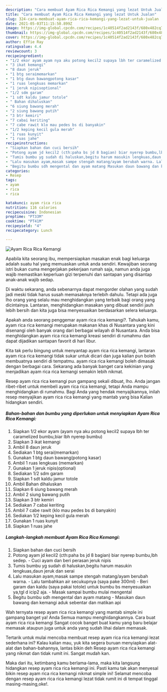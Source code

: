 ```yaml
---
description: "Cara membuat Ayam Rica Rica Kemangi yang lezat Untuk Jualan"
title: "Cara membuat Ayam Rica Rica Kemangi yang lezat Untuk Jualan"
slug: 324-cara-membuat-ayam-rica-rica-kemangi-yang-lezat-untuk-jualan
date: 2021-05-03T11:15:50.899Z
image: https://img-global.cpcdn.com/recipes/1c40514f2ad2143f/680x482cq70/ayam-rica-rica-kemangi-foto-resep-utama.jpg
thumbnail: https://img-global.cpcdn.com/recipes/1c40514f2ad2143f/680x482cq70/ayam-rica-rica-kemangi-foto-resep-utama.jpg
cover: https://img-global.cpcdn.com/recipes/1c40514f2ad2143f/680x482cq70/ayam-rica-rica-kemangi-foto-resep-utama.jpg
author: Effie Ray
ratingvalue: 4.4
reviewcount: 3
recipeingredient:
- "1/2 ekor ayam ayam nya aku potong kecil2 supaya lbh ter caramelized bumbubiar lbh nyerep bumbu"
- "3 ikat kemangi"
- "8 daun jeruk"
- "1 btg seraimemarkan"
- "1 btg daun bawangpotong kasar"
- "1 ruas lengkuas memarkan"
- "1 jeruk nipisoptional"
- "1/2 sdm garam"
- "1 sdt kaldu jamur totole"
- " Bahan dihaluskan"
- "6 siung bawang merah"
- "2 siung bawang putih"
- "3 btr kemiri"
- "7 cabai keriting"
- "7 cabe rawit klo mau pedes bs di banyakin"
- "1/2 keping kecil gula merah"
- "1 ruas kunyit"
- "1 ruas jahe"
recipeinstructions:
- "Siapkan bahan dan cuci bersih"
- "Potong ayam jd kecil2 (cth:paha bs jd 8 bagian) biar nyerep bumbu,lbh sedep. Cuci ayam dan beri perasan jeruk nipis"
- "Tumis bumbu yg sudah di haluskan,begitu harum masukin lengkuas,daun jeruk dan serai"
- "Lalu masukan ayam,masak sampe stengah matang/ayam berubah warna. Lalu tambahkan air secukupnya (saya pake 300ml) Beri garam dan kaldu (saya pakai totole) untuk bumbu bs menyesuaikan ya,tgl d icip2 aja. Masak sampai bumbu mulai mengental"
- "Begitu bumbu sdh mengental dan ayam matang Masukan daun bawang dan kemangi aduk sebentar dan matikan api"
categories:
- Resep
tags:
- ayam
- rica
- rica

katakunci: ayam rica rica 
nutrition: 116 calories
recipecuisine: Indonesian
preptime: "PT33M"
cooktime: "PT41M"
recipeyield: "4"
recipecategory: Lunch

---
```



![Ayam Rica Rica Kemangi](https://img-global.cpcdn.com/recipes/1c40514f2ad2143f/680x482cq70/ayam-rica-rica-kemangi-foto-resep-utama.jpg)

Apabila kita seorang ibu, mempersiapkan masakan enak bagi keluarga adalah suatu hal yang memuaskan untuk anda sendiri. Kewajiban seorang istri bukan cuma mengerjakan pekerjaan rumah saja, namun anda juga wajib memastikan keperluan gizi terpenuhi dan santapan yang disantap anak-anak wajib sedap.

Di waktu  sekarang, anda sebenarnya dapat mengorder olahan yang sudah jadi meski tidak harus susah memasaknya terlebih dahulu. Tetapi ada juga lho orang yang selalu mau menghidangkan yang terbaik bagi orang yang dicintainya. Lantaran, menghidangkan masakan yang dibuat sendiri jauh lebih bersih dan kita juga bisa menyesuaikan berdasarkan selera keluarga. 



Apakah anda seorang penggemar ayam rica rica kemangi?. Tahukah kamu, ayam rica rica kemangi merupakan makanan khas di Nusantara yang kini disenangi oleh banyak orang dari berbagai wilayah di Nusantara. Anda bisa menghidangkan ayam rica rica kemangi kreasi sendiri di rumahmu dan dapat dijadikan santapan favorit di hari libur.

Kita tak perlu bingung untuk menyantap ayam rica rica kemangi, lantaran ayam rica rica kemangi tidak sukar untuk dicari dan juga kalian pun boleh membuatnya sendiri di tempatmu. ayam rica rica kemangi boleh dimasak dengan berbagai cara. Sekarang ada banyak banget cara kekinian yang menjadikan ayam rica rica kemangi semakin lebih nikmat.

Resep ayam rica rica kemangi pun gampang sekali dibuat, lho. Anda jangan ribet-ribet untuk membeli ayam rica rica kemangi, tetapi Anda mampu menghidangkan di rumahmu. Bagi Anda yang hendak menyajikannya, inilah resep menyajikan ayam rica rica kemangi yang mantab yang bisa Kalian hidangkan sendiri.

<!--inarticleads1-->

##### Bahan-bahan dan bumbu yang diperlukan untuk menyiapkan Ayam Rica Rica Kemangi:

1. Siapkan 1/2 ekor ayam (ayam nya aku potong kecil2 supaya lbh ter caramelized bumbu,biar lbh nyerep bumbu)
1. Siapkan 3 ikat kemangi
1. Ambil 8 daun jeruk
1. Sediakan 1 btg serai(memarkan)
1. Gunakan 1 btg daun bawang(potong kasar)
1. Ambil 1 ruas lengkuas (memarkan)
1. Gunakan 1 jeruk nipis(optional)
1. Sediakan 1/2 sdm garam
1. Siapkan 1 sdt kaldu jamur totole
1. Ambil  Bahan dihaluskan
1. Siapkan 6 siung bawang merah
1. Ambil 2 siung bawang putih
1. Siapkan 3 btr kemiri
1. Sediakan 7 cabai keriting
1. Ambil 7 cabe rawit (klo mau pedes bs di banyakin)
1. Sediakan 1/2 keping kecil gula merah
1. Gunakan 1 ruas kunyit
1. Siapkan 1 ruas jahe




<!--inarticleads2-->

##### Langkah-langkah membuat Ayam Rica Rica Kemangi:

1. Siapkan bahan dan cuci bersih
1. Potong ayam jd kecil2 (cth:paha bs jd 8 bagian) biar nyerep bumbu,lbh sedep. - Cuci ayam dan beri perasan jeruk nipis
1. Tumis bumbu yg sudah di haluskan,begitu harum masukin lengkuas,daun jeruk dan serai
1. Lalu masukan ayam,masak sampe stengah matang/ayam berubah warna. - Lalu tambahkan air secukupnya (saya pake 300ml) - Beri garam dan kaldu (saya pakai totole) untuk bumbu bs menyesuaikan ya,tgl d icip2 aja. - Masak sampai bumbu mulai mengental
1. Begitu bumbu sdh mengental dan ayam matang - Masukan daun bawang dan kemangi aduk sebentar dan matikan api




Wah ternyata resep ayam rica rica kemangi yang mantab simple ini gampang banget ya! Anda Semua mampu menghidangkannya. Cara buat ayam rica rica kemangi Sangat cocok banget buat kamu yang baru belajar memasak ataupun juga untuk anda yang sudah lihai dalam memasak.

Tertarik untuk mulai mencoba membuat resep ayam rica rica kemangi lezat sederhana ini? Kalau kalian mau, yuk kita segera buruan menyiapkan alat-alat dan bahan-bahannya, lantas bikin deh Resep ayam rica rica kemangi yang nikmat dan tidak rumit ini. Sangat mudah kan. 

Maka dari itu, ketimbang kamu berlama-lama, maka kita langsung hidangkan resep ayam rica rica kemangi ini. Pasti kamu tak akan menyesal bikin resep ayam rica rica kemangi nikmat simple ini! Selamat mencoba dengan resep ayam rica rica kemangi lezat tidak rumit ini di tempat tinggal masing-masing,oke!.

